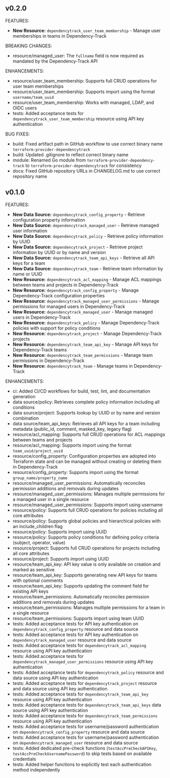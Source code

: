 ## v0.2.0

FEATURES:

* **New Resource:** `dependencytrack_user_team_membership` - Manage user memberships in teams in Dependency-Track

BREAKING CHANGES:

* resource/managed_user: The `fullname` field is now required as mandated by the Dependency-Track API

ENHANCEMENTS:

* resource/user_team_membership: Supports full CRUD operations for user team memberships
* resource/user_team_membership: Supports import using the format `username/team_uuid`
* resource/user_team_membership: Works with managed, LDAP, and OIDC users
* tests: Added acceptance tests for `dependencytrack_user_team_membership` resource using API key authentication

BUG FIXES:

* build: Fixed artifact path in GitHub workflow to use correct binary name `terraform-provider-dependencytrack`
* build: Updated .gitignore to reflect correct binary name
* module: Renamed Go module from `terraform-provider-dependency-track` to `terraform-provider-dependencytrack` for consistency
* docs: Fixed GitHub repository URLs in CHANGELOG.md to use correct repository name

## v0.1.0

FEATURES:

* **New Data Source:** `dependencytrack_config_property` - Retrieve configuration property information
* **New Data Source:** `dependencytrack_managed_user` - Retrieve managed user information
* **New Data Source:** `dependencytrack_policy` - Retrieve policy information by UUID
* **New Data Source:** `dependencytrack_project` - Retrieve project information by UUID or by name and version
* **New Data Source:** `dependencytrack_team_api_keys` - Retrieve all API keys for a team
* **New Data Source:** `dependencytrack_team` - Retrieve team information by name or UUID
* **New Resource:** `dependencytrack_acl_mapping` - Manage ACL mappings between teams and projects in Dependency-Track
* **New Resource:** `dependencytrack_config_property` - Manage Dependency-Track configuration properties
* **New Resource:** `dependencytrack_managed_user_permissions` - Manage permissions for managed users in Dependency-Track
* **New Resource:** `dependencytrack_managed_user` - Manage managed users in Dependency-Track
* **New Resource:** `dependencytrack_policy` - Manage Dependency-Track policies with support for policy conditions
* **New Resource:** `dependencytrack_project` - Manage Dependency-Track projects
* **New Resource:** `dependencytrack_team_api_key` - Manage API keys for Dependency-Track teams
* **New Resource:** `dependencytrack_team_permissions` - Manage team permissions in Dependency-Track
* **New Resource:** `dependencytrack_team` - Manage teams in Dependency-Track

ENHANCEMENTS:

* ci: Added CI/CD workflows for build, test, lint, and documentation generation
* data source/policy: Retrieves complete policy information including all conditions
* data source/project: Supports lookup by UUID or by name and version combination
* data source/team_api_keys: Retrieves all API keys for a team including metadata (public_id, comment, masked_key, legacy flag)
* resource/acl_mapping: Supports full CRUD operations for ACL mappings between teams and projects
* resource/acl_mapping: Supports import using the format `team_uuid/project_uuid`
* resource/config_property: Configuration properties are adopted into Terraform state and can be managed without creating or deleting them in Dependency-Track
* resource/config_property: Supports import using the format `group_name/property_name`
* resource/managed_user_permissions: Automatically reconciles permission additions and removals during updates
* resource/managed_user_permissions: Manages multiple permissions for a managed user in a single resource
* resource/managed_user_permissions: Supports import using username
* resource/policy: Supports full CRUD operations for policies including all core attributes
* resource/policy: Supports global policies and hierarchical policies with an include_children flag
* resource/policy: Supports import using UUID
* resource/policy: Supports policy conditions for defining policy criteria (subject, operator, value)
* resource/project: Supports full CRUD operations for projects including all core attributes
* resource/project: Supports import using UUID
* resource/team_api_key: API key value is only available on creation and marked as sensitive
* resource/team_api_key: Supports generating new API keys for teams with optional comments
* resource/team_api_key: Supports updating the comment field for existing API keys
* resource/team_permissions: Automatically reconciles permission additions and removals during updates
* resource/team_permissions: Manages multiple permissions for a team in a single resource
* resource/team_permissions: Supports import using team UUID
* tests: Added acceptance tests for API key authentication on `dependencytrack_config_property` resource and data source
* tests: Added acceptance tests for API key authentication on `dependencytrack_managed_user` resource and data source
* tests: Added acceptance tests for `dependencytrack_acl_mapping` resource using API key authentication
* tests: Added acceptance tests for `dependencytrack_managed_user_permissions` resource using API key authentication
* tests: Added acceptance tests for `dependencytrack_policy` resource and data source using API key authentication
* tests: Added acceptance tests for `dependencytrack_project` resource and data source using API key authentication
* tests: Added acceptance tests for `dependencytrack_team_api_key` resource using API key authentication
* tests: Added acceptance tests for `dependencytrack_team_api_keys` data source using API key authentication
* tests: Added acceptance tests for `dependencytrack_team_permissions` resource using API key authentication
* tests: Added acceptance tests for username/password authentication on `dependencytrack_config_property` resource and data source
* tests: Added acceptance tests for username/password authentication on `dependencytrack_managed_user` resource and data source
* tests: Added dedicated pre-check functions (`testAccPreCheckAPIKey`, `testAccPreCheckUsernamePassword`) to skip tests based on available credentials
* tests: Added helper functions to explicitly test each authentication method independently
